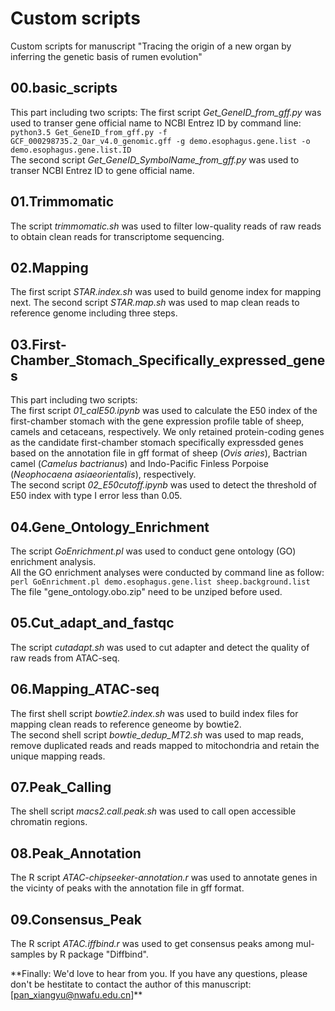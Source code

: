 # Custom scripts  
Custom scripts for manuscript "Tracing the origin of a new organ by inferring the genetic basis of rumen evolution"  

## 00.basic_scripts   
This part including two scripts:
The first script *Get_GeneID_from_gff.py* was used to transer gene official name to NCBI Entrez ID by command line:    
`python3.5 Get_GeneID_from_gff.py -f GCF_000298735.2_Oar_v4.0_genomic.gff -g demo.esophagus.gene.list -o demo.esophagus.gene.list.ID`   
The second script *Get_GeneID_SymbolName_from_gff.py* was used to transer NCBI Entrez ID to gene official name.

## 01.Trimmomatic   
The script *trimmomatic.sh* was used to filter low-quality reads of raw reads to obtain clean reads for transcriptome sequencing.

## 02.Mapping   
The first script *STAR.index.sh* was used to build genome index for mapping next. 
The second script *STAR.map.sh* was used to map clean reads to reference genome including three steps.   

## 03.First-Chamber_Stomach_Specifically_expressed_genes       
This part including two scripts:   
The first script *01_calE50.ipynb* was used to calculate the E50 index of the first-chamber stomach with the gene expression profile table of sheep, camels and cetaceans, respectively. We only retained protein-coding genes as the candidate first-chamber stomach specifically expressded genes based on the annotation file in gff format of sheep (*Ovis aries*), Bactrian camel (*Camelus bactrianus*) and Indo-Pacific Finless Porpoise (*Neophocaena asiaeorientalis*), respectively.    
The second script *02_E50cutoff.ipynb* was used to detect the threshold of E50 index with type I error less than 0.05.   

## 04.Gene_Ontology_Enrichment    
The script *GoEnrichment.pl* was used to conduct gene ontology (GO) enrichment analysis.   
All the GO enrichment analyses were conducted by command line as follow:    
`perl GoEnrichment.pl demo.esophagus.gene.list sheep.background.list`   
The file "gene_ontology.obo.zip" need to be unziped before used.    

## 05.Cut_adapt_and_fastqc     
The script *cutadapt.sh* was used to cut adapter and detect the quality of raw reads from ATAC-seq.   

## 06.Mapping_ATAC-seq  
The first shell script *bowtie2.index.sh* was used to build index files for mapping clean reads to reference geneome by bowtie2.  
The second shell script *bowtie_dedup_MT2.sh* was used to map reads, remove duplicated reads and reads mapped to mitochondria and retain the unique mapping reads.    

## 07.Peak_Calling    
The shell script *macs2.call.peak.sh* was used to call open accessible chromatin regions.  

## 08.Peak_Annotation   
The R script *ATAC-chipseeker-annotation.r* was used to annotate genes in the vicinty of peaks with the annotation file in gff format.   

## 09.Consensus_Peak   
The R script *ATAC.iffbind.r* was used to get consensus peaks among mul-samples by R package "Diffbind".

\*\*Finally: We'd love to hear from you. If you have any questions, please don't be hestitate to contact the author of this manuscript: [pan_xiangyu@nwafu.edu.cn]\*\*
